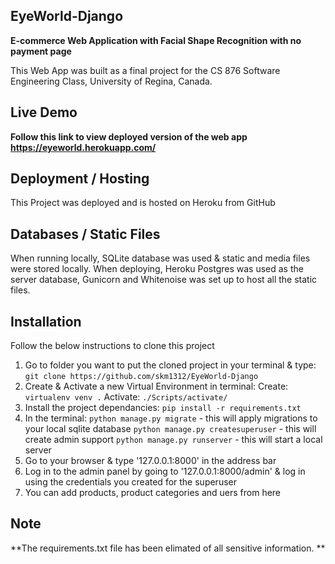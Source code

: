 ## EyeWorld-Django

**E-commerce Web Application with Facial Shape Recognition with no payment page**

This Web App was built as a final project for the CS 876 Software Engineering Class, University of Regina, Canada.

## Live Demo

**Follow this link to view deployed version of the web app https://eyeworld.herokuapp.com/**


## Deployment / Hosting

This Project was deployed and is hosted on Heroku from GitHub

## Databases / Static Files

When running locally, SQLite database was used & static and media files were stored locally. 
When deploying, Heroku Postgres was used as the server database, Gunicorn and Whitenoise was set 
up to host all the static files.

## Installation

Follow the below instructions to clone this project

1. Go to folder you want to put the cloned project in your terminal & type:
    `git clone https://github.com/skm1312/EyeWorld-Django`
2. Create & Activate a new Virtual Environment in terminal:
    Create: `virtualenv venv .`
    Activate: `./Scripts/activate/`
3. Install the project dependancies:
    `pip install -r requirements.txt`
4. In the terminal:
    `python manage.py migrate` - this will apply migrations to your local sqlite database
    `python manage.py createsuperuser` - this will create admin support
    `python manage.py runserver` - this will start a local server
5. Go to your browser & type '127.0.0.1:8000' in the address bar
6. Log in to the admin panel by going to '127.0.0.1:8000/admin' & log in using the credentials you created for the superuser
7. You can add products, product categories and uers from here

## Note

**The requirements.txt file has been elimated of all sensitive information. **
